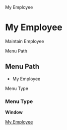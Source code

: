 
My Employee
# My Employee


Maintain Employee

Menu Path
## Menu Path



- My Employee

Menu Type
### Menu Type

**Window**


[My Employee](../../window-my-employee.md)